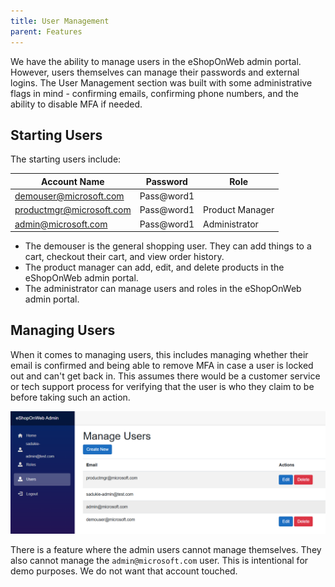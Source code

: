 ```yaml
---
title: User Management
parent: Features
---
```


We have the ability to manage users in the eShopOnWeb admin portal. However, users themselves can manage their passwords and external logins. The User Management section was built with some administrative flags in mind - confirming emails, confirming phone numbers, and the ability to disable MFA if needed.

## Starting Users

The starting users include:

| Account Name | Password | Role |
|--------------|----------|------|
| demouser@microsoft.com | Pass@word1 | |
| productmgr@microsoft.com | Pass@word1 | Product Manager |
| admin@microsoft.com | Pass@word1 | Administrator |

- The demouser is the general shopping user. They can add things to a cart, checkout their cart, and view order history.
- The product manager can add, edit, and delete products in the eShopOnWeb admin portal.
- The administrator can manage users and roles in the eShopOnWeb admin portal.

## Managing Users

When it comes to managing users, this includes managing whether their email is confirmed and being able to remove MFA in case a user is locked out and can't get back in. This assumes there would be a customer service or tech support process for verifying that the user is who they claim to be before taking such an action.

![eShopOnWeb User Management, showing sadukie-admin logged in. sadukie-admin cannot edit their user entry nor the admin@microsoft.com user entry.](../assets/images/features/eShopOnWeb-user-management-no-admin-delete.png)

There is a feature where the admin users cannot manage themselves. They also cannot manage the `admin@microsoft.com` user. This is intentional for demo purposes. We do not want that account touched.